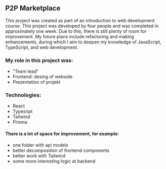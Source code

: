 ## P2P Marketplace
This project was created as part of an introduction to web development course. This project was developed by four people and was completed in approximately one week. Due to this, there is still plenty of room for improvement. My future plans include refactoring and making enhancements, during which I aim to deepen my knowledge of JavaScript, TypeScript, and web development.

### My role in this project was:
- "Team lead"
- Frontend: desing of webside
- Prezentation of projekt

### Technologies:
- React
- Typesript
- Tailwind
- Prisma

#### There is a lot of space for improvement, for example:
- one folder with api models
- better decomposition of frontend components
- better work with Tailwind
- some more interesting logic at backend

